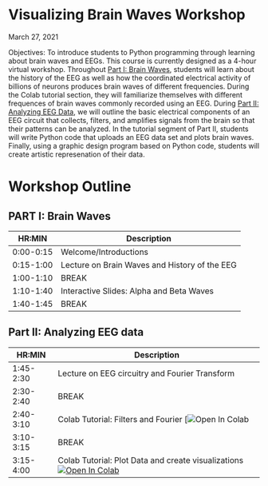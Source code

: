 # Visualizing Brain Waves Workshop
March 27, 2021

Objectives: To introduce students to Python programming through learning about brain waves and EEGs. This course is currently designed as a 4-hour virtual workshop. Throughout [Part I: Brain Waves](https://github.com/pkoneill/VisualizingBrainWaves/blob/main/README.md#part-ii-analyzing-eeg-data), students will learn about the history of the EEG as well as how the coordinated electrical activity of billions of neurons produces brain waves of different frequencies. During the Colab tutorial section, they will familiarize themselves with different frequences of brain waves commonly recorded using an EEG. During [Part II: Analyzing EEG Data](https://github.com/pkoneill/VisualizingBrainWaves/blob/main/README.md#part-ii-analyzing-eeg-data), we will outline the basic electrical components of an EEG circuit that collects, filters, and amplifies signals from the brain so that their patterns can be analyzed. In the tutorial segment of Part II, students will write Python code that uploads an EEG data set and plots brain waves. Finally, using a graphic design program based on Python code, students will create artistic represenation of their data.


# Workshop Outline
## PART I: Brain Waves
|HR:MIN| Description| 
|------|------------|
|0:00-0:15| Welcome/Introductions |
|0:15-1:00| Lecture on Brain Waves and History of the EEG | 
|1:00-1:10| BREAK|
|1:10-1:40| Interactive Slides: Alpha and Beta Waves |
|1:40-1:45| BREAK|

## Part II: Analyzing EEG data 
HR:MIN| Description| 
|------|------------|
|1:45-2:30| Lecture on EEG circuitry and Fourier Transform |
|2:30-2:40| BREAK| 
|2:40-3:10| Colab Tutorial: Filters and Fourier [![Open In Colab ](https://colab.research.google.com/github/pkoneill/VisualizingBrainWaves/blob/main/Visualizing_Brain_Waves.ipynb)|
|3:10-3:15| BREAK |
|3:15-4:00| Colab Tutorial: Plot Data and create visualizations [![Open In Colab](https://colab.research.google.com/assets/colab-badge.svg)](https://colab.research.google.com/drive/1B8tcJqBli4ptfCpqGrUfaFVk9hPA4vWD)|

